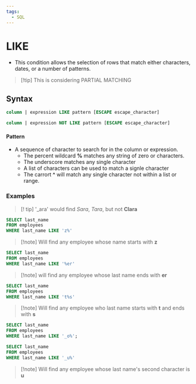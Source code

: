 ```yaml
---
tags:
  - SQL
---
```

# LIKE
- This condition allows the selection of rows that match either characters, dates, or a number of patterns.

> [!tip] This is considering PARTIAL MATCHING

## Syntax
```SQL
column | expression LIKE pattern [ESCAPE escape_character]
```
```SQL
column | expression NOT LIKE pattern [ESCAPE escape_character]
```

#### Pattern 
- A sequence of character to search for in the column or expression.
	- The percent wildcard **%** matches any string of zero or characters.
	- The underscore matches any single character
	- A list of characters can be used to match a signle character
	- The carrort **^** will match any single character not within a list or range.

### Examples
> [! tip] '\_ara' would find *Sara*, *Tara*, but not **Clara** 

```SQL
SELECT last_name
FROM employees
WHERE last_name LIKE 'z%'
```
>[!note] Will find any employee whose name starts with **z**

```SQL
SELECT last_name
FROM employees
WHERE last_name LIKE '%er'
```
> [!note] will find any employee whose last name ends with **er**

```SQL
SELECT last_name
FROM employees
WHERE last_name LIKE 't%s'
```
> [!note] Will find any employee who last name starts with **t** and ends with **s**

```SQL
SELECT last_name
FROM employees
WHERE last_name LIKE '_o%';
```

```SQL
SELECT last_name
FROM employees
WHERE last_name LIKE '_u%'
```
>[!note] Will find any employee whose last name's second character is **u**


